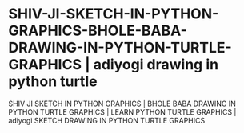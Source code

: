 # SHIV-JI-SKETCH-IN-PYTHON-GRAPHICS-BHOLE-BABA-DRAWING-IN-PYTHON-TURTLE-GRAPHICS | adiyogi drawing in python turtle
SHIV JI SKETCH IN PYTHON GRAPHICS | BHOLE BABA DRAWING IN PYTHON TURTLE GRAPHICS | LEARN PYTHON TURTLE GRAPHICS | adiyogi SKETCH DRAWING IN PYTHON TURTLE GRAPHICS
